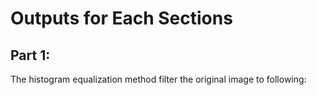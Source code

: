 # Outputs for Each Sections

## Part 1: 

The histogram equalization method filter the original image to following:

